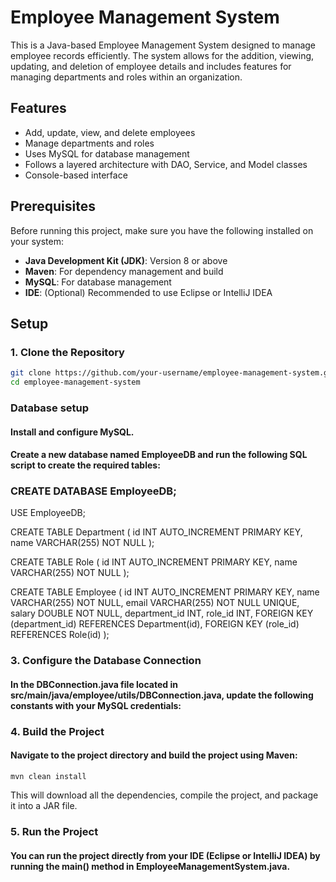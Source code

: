 # Employee Management System

This is a Java-based Employee Management System designed to manage employee records efficiently. The system allows for the addition, viewing, updating, and deletion of employee details and includes features for managing departments and roles within an organization.

## Features

- Add, update, view, and delete employees
- Manage departments and roles
- Uses MySQL for database management
- Follows a layered architecture with DAO, Service, and Model classes
- Console-based interface

## Prerequisites

Before running this project, make sure you have the following installed on your system:

- **Java Development Kit (JDK)**: Version 8 or above
- **Maven**: For dependency management and build
- **MySQL**: For database management
- **IDE**: (Optional) Recommended to use Eclipse or IntelliJ IDEA

## Setup

### 1. Clone the Repository

```bash
git clone https://github.com/your-username/employee-management-system.git
cd employee-management-system

```
### Database setup

#### Install and configure MySQL.
#### Create a new database named EmployeeDB and run the following SQL script to create the required tables:

### CREATE DATABASE EmployeeDB;

USE EmployeeDB;

CREATE TABLE Department (
    id INT AUTO_INCREMENT PRIMARY KEY,
    name VARCHAR(255) NOT NULL
);

CREATE TABLE Role (
    id INT AUTO_INCREMENT PRIMARY KEY,
    name VARCHAR(255) NOT NULL
);

CREATE TABLE Employee (
    id INT AUTO_INCREMENT PRIMARY KEY,
    name VARCHAR(255) NOT NULL,
    email VARCHAR(255) NOT NULL UNIQUE,
    salary DOUBLE NOT NULL,
    department_id INT,
    role_id INT,
    FOREIGN KEY (department_id) REFERENCES Department(id),
    FOREIGN KEY (role_id) REFERENCES Role(id)
);


### 3. Configure the Database Connection
#### In the DBConnection.java file located in src/main/java/employee/utils/DBConnection.java, update the following constants with your MySQL credentials:


### 4. Build the Project
#### Navigate to the project directory and build the project using Maven:

```
mvn clean install
```
This will download all the dependencies, compile the project, and package it into a JAR file.


### 5. Run the Project
#### You can run the project directly from your IDE (Eclipse or IntelliJ IDEA) by running the main() method in EmployeeManagementSystem.java.

